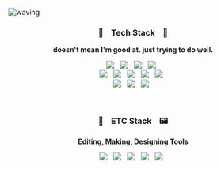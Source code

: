 ![waving](https://capsule-render.vercel.app/api?type=waving&height=200&text=Jae%20Han%20%20Song&fontAlign=70&fontAlignY=35&color=gradient&desc=Welcome%20to%20Jaehan's%20Github%20page&descAlign=77.5&descAlignY=62&customColorList=26&animation=fadeIn&fontColor=495E4D)

<h3 align="center">🔨  &nbsp;&nbsp; Tech Stack &nbsp;&nbsp;  🔨</h3>
<p align="center"><b>doesn't mean I'm good at. just trying to do well.</b></p>
<p align="center">
  <img src="https://img.shields.io/badge/Javascript-F7DF1E?style=flat&logo=Javascript&logoColor=white"/>&nbsp;&nbsp;
  <img src="https://img.shields.io/badge/Typescript-3178C6?style=flat&logo=Typescript&logoColor=white"/>&nbsp;&nbsp;
  <img src="https://img.shields.io/badge/React-61DAFB?style=flat&logo=React&logoColor=white"/>&nbsp;&nbsp;
  <img src="https://img.shields.io/badge/Next.js-000000?style=flat&logo=Next.js&logoColor=white"/>&nbsp;&nbsp;<br>
  <img src="https://img.shields.io/badge/styled_components-DB7093?style=flat&logo=styled-components&logoColor=white"/>&nbsp;&nbsp;
  <img src="https://img.shields.io/badge/Recoil-111111?style=flat"/>&nbsp;&nbsp;
  <img src="https://img.shields.io/badge/Node.js-339933?style=flat&logo=Node.js&logoColor=white"/>&nbsp;&nbsp;
  <img src="https://img.shields.io/badge/HTML5-E34F26?style=flat&logo=HTML5&logoColor=white"/>&nbsp;&nbsp;
  <img src="https://img.shields.io/badge/CSS3-1572B6?style=flat&logo=CSS3&logoColor=white"/>&nbsp;&nbsp;<br>
  <img src="https://img.shields.io/badge/C++-00599C?style=flat"/>&nbsp;&nbsp;
  <img src="https://img.shields.io/badge/C_Sharp-239120?style=flat&logo=CSharp&logoColor=white"/>&nbsp;&nbsp;
  <img src="https://img.shields.io/badge/Unity-FFFFFF?style=flat&logo=Unity&logoColor=white"/>&nbsp;&nbsp;
</p>
<br>
<h3 align="center">🎥  &nbsp;&nbsp; ETC Stack &nbsp;&nbsp;  🖼️</h3>
<p align="center"><b>Editing, Making, Designing Tools</b></p>
<p align="center">
  <img src="https://img.shields.io/badge/Adobe After Effects-9999FF?style=flat&logo=AdobeAfterEffects&logoColor=white"/>&nbsp;&nbsp;
  <img src="https://img.shields.io/badge/Adobe Illustrator-FF9A00?style=flat&logo=AdobeIllustrator&logoColor=white"/>&nbsp;&nbsp;
  <img src="https://img.shields.io/badge/Adobe Photoshop-31A8FF?style=flat&logo=AdobePhotoshop&logoColor=white"/>&nbsp;&nbsp;
  <img src="https://img.shields.io/badge/Adobe Premiere Pro-9999FF?style=flat&logo=AdobePremierePro&logoColor=white"/>&nbsp;&nbsp;
  <img src="https://img.shields.io/badge/Adobe XD-FF61F6?style=flat&logo=AdobeXD&logoColor=white"/>&nbsp;&nbsp;
</p>

<!-- 참고 
1. Header : https://github.com/kyechan99/capsule-render
2. 뱃지
<a href="링크걸_주소"><img src="https://img.shields.io/badge/쓰고자하는_텍스트-컬러코드?style=flat&logo=simpleicons에서_아이콘이름&logoColor=white&link=내링크"/></a>
-->
